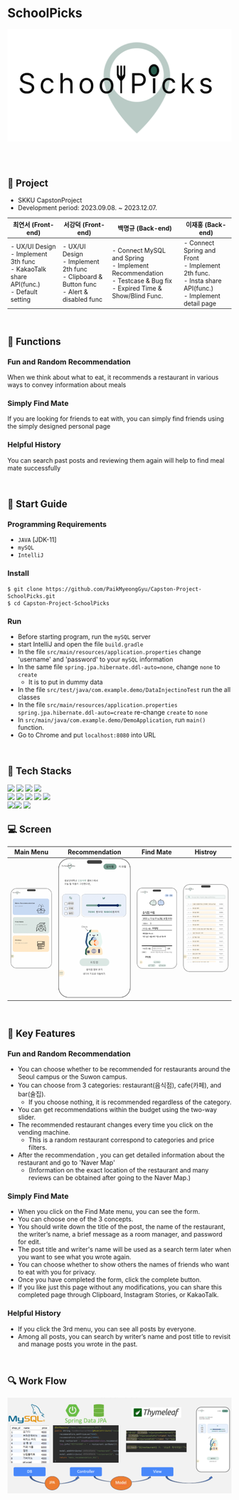 # SchoolPicks

![logo](./img/logo.png)

<br><br>

## :book: Project
- SKKU CapstonProject
- Development period: 2023.09.08. ~ 2023.12.07.

| 최연서 (Front-end)                                                                                | 서강덕 (Front-end)                                                                                   | 백명규 (Back-end)                                                                                                           | 이재홍 (Back-end)                                                                                                |
|------------------------------------------------------------------------------------------------|---------------------------------------------------------------------------------------------------|--------------------------------------------------------------------------------------------------------------------------|---------------------------------------------------------------------------------------------------------------|
| - UX/UI Design<br/>- Implement 3th func<br/>- KakaoTalk share API(func.)<br/>- Default setting | - UX/UI Design<br/>- Implement 2th func<br/>- Clipboard & Button func<br/>- Alert & disabled func | - Connect MySQL and Spring<br/>- Implement Recommendation<br/>- Testcase & Bug fix<br/>- Expired Time & Show/Blind Func. | - Connect Spring and Front<br/>- Implement 2th func.<br/>- Insta share API(func.)<br/>- Implement detail page |



<br>

## :hamburger: Functions

### Fun and Random Recommendation
When we think about what to eat, it recommends a restaurant in various ways to convey information about meals

### Simply Find Mate
If you are looking for friends to eat with, you can simply find friends using the simply designed personal page

### Helpful History
You can search past posts and reviewing them again will help to find meal mate successfully


<br>

## :rocket: Start Guide
### Programming Requirements
- `JAVA` [JDK-11]
- `mySQL`
- `IntelliJ`

### Install
```
$ git clone https://github.com/PaikMyeongGyu/Capston-Project-SchoolPicks.git
$ cd Capston-Project-SchoolPicks
```

### Run
- Before starting program, run the `mySQL` server
- start IntelliJ and open the file `build.gradle`
- In the file `src/main/resources/application.properties` change 'username' and 'password' to your `mySQL` information
- In the same file `spring.jpa.hibernate.ddl-auto=none`, change `none` to `create`
  - It is to put in dummy data
- In the file `src/test/java/com.example.demo/DataInjectinoTest` run the all classes
- In the file `src/main/resources/application.properties` `spring.jpa.hibernate.ddl-auto=create`   re-change `create` to `none`
- In `src/main/java/com.example.demo/DemoApplication`, run `main()` function.
- Go to Chrome and put `localhost:8080` into URL
<br>



## :school: Tech Stacks
<img src="https://img.shields.io/badge/Figma-F24E1E?style=for-the-badge&logo=figma&logoColor=white">
<img src="https://img.shields.io/badge/HTML-E34F26?style=for-the-badge&logo=html5&logoColor=white">
<img src="https://img.shields.io/badge/CSS-1572B6?style=for-the-badge&logo=css3&logoColor=white">
<img src="https://img.shields.io/badge/JavaScript-F7DF1E?style=for-the-badge&logo=javascript&logoColor=white">
<br>
<img src="https://img.shields.io/badge/java-007396?style=for-the-badge&logo=java&logoColor=white">
<img src="https://img.shields.io/badge/Spring-6DB33F?style=for-the-badge&logo=spring&logoColor=white">
<img src="https://img.shields.io/badge/SpringBoot-6DB33F?style=for-the-badge&logo=springboot&logoColor=white">
<img src="https://img.shields.io/badge/MySQL-4479A1?style=for-the-badge&logo=mysql&logoColor=white">
<img src="https://img.shields.io/badge/Thymeleaf-005F0F?style=for-the-badge&logo=thymeleaf&logoColor=white">
<br>
<img src="https://img.shields.io/badge/IntelliJ-000000?style=for-the-badge&logo=intellij-idea&logoColor=white"><img src="https://img.shields.io/badge/git-F05032?style=for-the-badge&logo=git&logoColor=white">
<img src="https://img.shields.io/badge/github-181717?style=for-the-badge&logo=github&logoColor=white">







<br>

## :computer: Screen


| Main Menu                                               | Recommendation                                          | Find Mate                                               | Histroy                                                 |
|---------------------------------------------------------|---------------------------------------------------------|---------------------------------------------------------|---------------------------------------------------------|
| <img src="./img/screen1.png" width="400" height="auto"> | <img src="./img/screen2.png" width="400" height="auto"> | <img src="./img/screen3.png" width="400" height="auto"> | <img src="./img/screen4.png" width="400" height="auto"> |



<br>

## :dart: Key Features

### Fun and Random Recommendation
- You can choose whether to be recommended for restaurants around the Seoul campus or the Suwon campus.
- You can choose from 3 categories: restaurant(음식점), cafe(카페), and bar(술집).
  - If you choose nothing, it is recommended regardless of the category.
- You can get recommendations within the budget using the two-way slider.
- The recommended restaurant changes every time you click on the vending machine.
  - This is a random restaurant correspond to categories and price filters.
- After the recommendation , you can get detailed information about the restaurant and go to 'Naver Map'
  - (Information on the exact location of the restaurant and many reviews can be obtained after going to the Naver Map.)

### Simply Find Mate
- When you click on the Find Mate menu, you can see the form.
- You can choose one of the 3 concepts.
- You should write down the title of the post, the name of the restaurant, the writer’s name, a brief message as a room manager, and password for edit.
- The post title and writer's name will be used as a search term later when you want to see what you wrote again.
- You can choose whether to show others the names of friends who want to eat with you for privacy.
- Once you have completed the form, click the complete button.
- If you like just this page without any modifications, you can share this completed page through Clipboard, Instagram Stories, or KakaoTalk.

### Helpful History
- If you click the 3rd menu, you can see all posts by everyone.
- Among all posts, you can search by writer’s name and post title to revisit and manage posts you wrote in the past.

<br>

## :mag: Work Flow

![architecture2](./img/workflow.png)